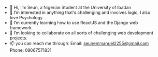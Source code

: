 - 👋 Hi, I’m Seun, a Nigerian Student at the University of Ibadan
- 👀 I’m interested in anything that's challenging and involves logic, I also love Psychology
- 🌱 I’m currently learning how to use ReactJS and the Django web framework.
- 💞️ I’m looking to collaborate on all sorts of challenging web development projects.
- 📫 you can reach me through:
     Email: seunemmanuel2255@gmail.com
     Phone: 09067571831

<!---
Seun2255/Seun2255 is a✨ special ✨ repository because its `README.md` (this file) appears on your GitHub profile.
You can click the Preview link to take a look at your changes.
--->
